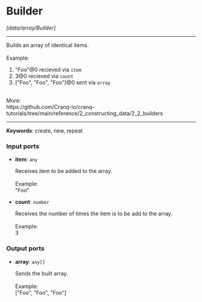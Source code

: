 # Builder

_[data/array/Builder]_

---

Builds an array of identical items.<br>
<br>
Example:<br>
1. "Foo"@0 recieved via  `item`<br>
2. 3@0 recieved via `count` <br>
3. ["Foo", "Foo", "Foo"]@0 sent  via `array`<br>
<br>
More:<br>
https://github.com/Cranq-io/cranq-tutorials/tree/main/reference/2_constructing_data/2_2_builders<br>

---

__Keywords__: create, new, repeat

### Input ports

* __item__: ` any `


    Receives item to be added to the array.<br>
    <br>
    Example:<br>
    "Foo"<br>


* __count__: ` number `


    Receives the number of times the item is to be add to the array.<br>
    <br>
    Example:<br>
    3<br>

### Output ports

* __array__: ` any[] `


    Sends the built array.<br>
    <br>
    Example:<br>
    ["Foo", "Foo", "Foo"]<br>

